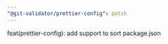 ```yaml
---
"@git-validator/prettier-config": patch
---
```


feat(prettier-config): add support to sort package.json

